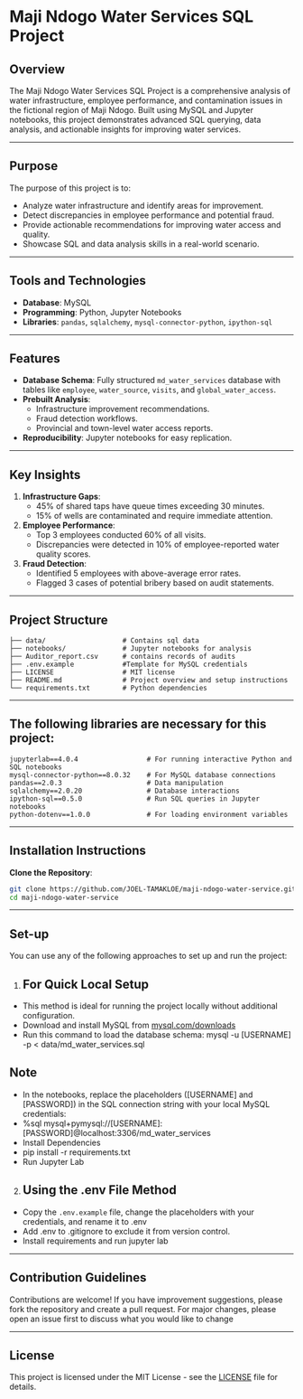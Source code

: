 # Maji Ndogo Water Services SQL Project

## Overview
The Maji Ndogo Water Services SQL Project is a comprehensive analysis of water infrastructure, employee performance, and contamination issues in the fictional region of Maji Ndogo. Built using MySQL and Jupyter notebooks, this project demonstrates advanced SQL querying, data analysis, and actionable insights for improving water services.

---

## Purpose
The purpose of this project is to:
- Analyze water infrastructure and identify areas for improvement.
- Detect discrepancies in employee performance and potential fraud.
- Provide actionable recommendations for improving water access and quality.
- Showcase SQL and data analysis skills in a real-world scenario.

---

## Tools and Technologies
- **Database**: MySQL
- **Programming**: Python, Jupyter Notebooks
- **Libraries**: `pandas`, `sqlalchemy`, `mysql-connector-python`, `ipython-sql`

---

## Features
- **Database Schema**: Fully structured `md_water_services` database with tables like `employee`, `water_source`, `visits`, and `global_water_access`.
- **Prebuilt Analysis**:
  - Infrastructure improvement recommendations.
  - Fraud detection workflows.
  - Provincial and town-level water access reports.
- **Reproducibility**:  Jupyter notebooks for easy replication.

---

## Key Insights
1. **Infrastructure Gaps**:
   - 45% of shared taps have queue times exceeding 30 minutes.
   - 15% of wells are contaminated and require immediate attention.
2. **Employee Performance**:
   - Top 3 employees conducted 60% of all visits.
   - Discrepancies were detected in 10% of employee-reported water quality scores.
3. **Fraud Detection**:
   - Identified 5 employees with above-average error rates.
   - Flagged 3 cases of potential bribery based on audit statements.

---

## Project Structure
```plaintext
├── data/                   # Contains sql data   
├── notebooks/              # Jupyter notebooks for analysis
├── Auditor_report.csv      # contains records of audits
├── .env.example            #Template for MySQL credentials
├── LICENSE                 # MIT license              
├── README.md               # Project overview and setup instructions
└── requirements.txt        # Python dependencies
```
---

## The following libraries are necessary for this project:
```plaintext
jupyterlab==4.0.4                 # For running interactive Python and SQL notebooks
mysql-connector-python==8.0.32    # For MySQL database connections
pandas==2.0.3                     # Data manipulation
sqlalchemy==2.0.20                # Database interactions
ipython-sql==0.5.0                # Run SQL queries in Jupyter notebooks
python-dotenv==1.0.0              # For loading environment variables
```
---

## Installation Instructions
 **Clone the Repository**:
   ```bash
   git clone https://github.com/JOEL-TAMAKLOE/maji-ndogo-water-service.git
   cd maji-ndogo-water-service
```
---
## Set-up
You can use any of the following approaches to set up and run the project:
1. ## For Quick Local Setup
  - This method is ideal for running the project locally without additional configuration.
  - Download and install MySQL from [mysql.com/downloads](https://dev.mysql.com/downloads/)
  - Run this command to load the database schema: mysql -u [USERNAME] -p < data/md_water_services.sql

  ## Note
  - In the notebooks, replace the placeholders ([USERNAME] and [PASSWORD]) in the SQL connection string with your local MySQL credentials:
  - %sql mysql+pymysql://[USERNAME]:[PASSWORD]@localhost:3306/md_water_services
  - Install Dependencies
  - pip install -r requirements.txt
  - Run Jupyter Lab

2. ## Using the .env File Method
- Copy the `.env.example` file, change the placeholders with your credentials, and rename it to .env
- Add .env to .gitignore to exclude it from version control.
- Install requirements and run jupyter lab

---

  ## Contribution Guidelines
Contributions are welcome! If you have improvement suggestions, please fork the repository and create a pull request. For major changes, please open an issue first to discuss what you would like to change
  
---
## License
This project is licensed under the MIT License - see the [LICENSE](LICENSE) file for details.
